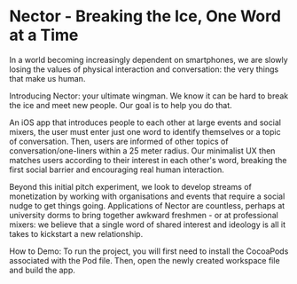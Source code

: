 # Nector - Breaking the Ice, One Word at a Time

In a world becoming increasingly dependent on smartphones, we are slowly losing the values of physical interaction and conversation: the very things that make us human.

Introducing Nector: your ultimate wingman. We know it can be hard to break the ice and meet new people. Our goal is to help you do that.

An iOS app that introduces people to each other at large events and social mixers, the user must enter just one word to identify themselves or a topic of conversation. Then, users are informed of other topics of conversation/one-liners within a 25 meter radius. Our minimalist UX then matches users according to their interest in each other's word, breaking the first social barrier and encouraging real human interaction.

Beyond this initial pitch experiment, we look to develop streams of monetization by working with organisations and events that require a social nudge to get things going. Applications of Nector are countless, perhaps at university dorms to bring together awkward freshmen - or at professional mixers: we believe that a single word of shared interest and ideology is all it takes to kickstart a new relationship.

How to Demo: To run the project, you will first need to install the CocoaPods associated with the Pod file. Then, open the newly created workspace file and build the app.
